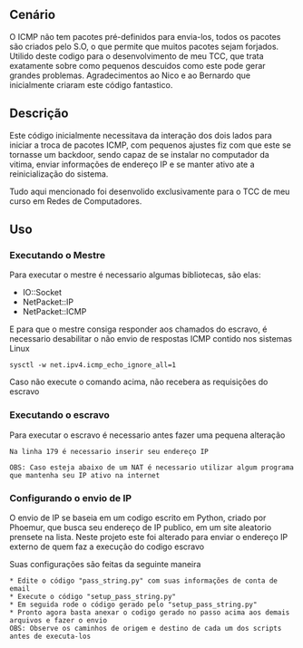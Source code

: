 ## Cenário

O ICMP não tem pacotes pré-definidos para envia-los, todos os pacotes são criados pelo S.O, o que permite que muitos pacotes sejam forjados. Utilido deste codigo para o desenvolvimento de meu TCC, que trata exatamente sobre como pequenos descuidos como este pode gerar grandes problemas.
Agradecimentos ao Nico e ao Bernardo que inicialmente criaram este código fantastico.

## Descrição

Este código inicialmente necessitava da interação dos dois lados para iniciar a troca de pacotes ICMP, com pequenos ajustes fiz com que este se tornasse um backdoor, sendo capaz de se instalar no computador da vitima, enviar informações de endereço IP e se manter ativo ate a reinicialização do sistema.

Tudo aqui mencionado foi desenvolido exclusivamente para o TCC de meu curso em Redes de Computadores.


## Uso

### Executando o Mestre

Para executar o mestre é necessario algumas bibliotecas, são elas:

* IO::Socket
* NetPacket::IP
* NetPacket::ICMP

E para que o mestre consiga responder aos chamados do escravo, é necessario desabilitar o não envio de respostas ICMP contido nos sistemas Linux

```
sysctl -w net.ipv4.icmp_echo_ignore_all=1
```

Caso não execute o comando acima, não recebera as requisições do escravo

### Executando o escravo

Para executar o escravo é necessario antes fazer uma pequena alteração

```
Na linha 179 é necessario inserir seu endereço IP

OBS: Caso esteja abaixo de um NAT é necessario utilizar algum programa que mantenha seu IP ativo na internet
```

### Configurando o envio de IP

O envio de IP se baseia em um codigo escrito em Python, criado por Phoemur, que busca seu endereço de IP publico, em um site aleatorio prensete na lista.
Neste projeto este foi alterado para enviar o endereço IP externo de quem faz a execução do codigo escravo

Suas configurações são feitas da seguinte maneira 

```
* Edite o código "pass_string.py" com suas informações de conta de email
* Execute o código "setup_pass_string.py"
* Em seguida rode o código gerado pelo "setup_pass_string.py"
* Pronto agora basta anexar o codigo gerado no passo acima aos demais arquivos e fazer o envio
OBS: Observe os caminhos de origem e destino de cada um dos scripts antes de executa-los
```
